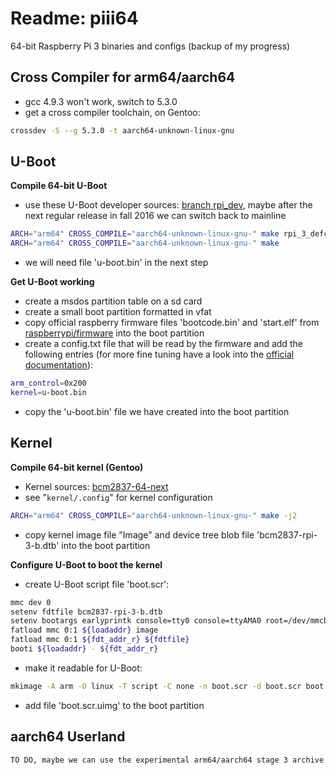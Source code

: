 # Readme: piii64
64-bit Raspberry Pi 3 binaries and configs (backup of my progress)

## Cross Compiler for arm64/aarch64
- gcc 4.9.3 won't work, switch to 5.3.0
- get a cross compiler toolchain, on Gentoo:
```.sh
crossdev -S --g 5.3.0 -t aarch64-unknown-linux-gnu
```

## U-Boot
**Compile 64-bit U-Boot**
- use these U-Boot developer sources: [branch rpi_dev](https://github.com/swarren/u-boot.git), maybe after the next regular release in fall 2016 we can switch back to mainline
```.sh
ARCH="arm64" CROSS_COMPILE="aarch64-unknown-linux-gnu-" make rpi_3_defconfig
ARCH="arm64" CROSS_COMPILE="aarch64-unknown-linux-gnu-" make
```
- we will need file 'u-boot.bin' in the next step

**Get U-Boot working**
- create a msdos partition table on a sd card
- create a small boot partition formatted in vfat
- copy official raspberry firmware files 'bootcode.bin' and 'start.elf' from [raspberrypi/firmware](https://github.com/raspberrypi/firmware/boot) into the boot partition
- create a config.txt file that will be read by the firmware and add the following entries (for more fine tuning have a look into the [official documentation](https://github.com/raspberrypi/documentation/blob/master/configuration/config-txt.md)):
```.sh
arm_control=0x200
kernel=u-boot.bin
```
- copy the 'u-boot.bin' file we have created into the boot partition

## Kernel
**Compile 64-bit kernel (Gentoo)**
- Kernel sources: [bcm2837-64-next](https://github.com/anholt/linux/tree/bcm2837-64-next)
- see "`kernel/.config`" for kernel configuration
```.sh
ARCH="arm64" CROSS_COMPILE="aarch64-unknown-linux-gnu-" make -j2
```
- copy kernel image file "Image" and device tree blob file 'bcm2837-rpi-3-b.dtb' into the boot partition

**Configure U-Boot to boot the kernel**
- create U-Boot script file 'boot.scr':
```.sh
mmc dev 0
setenv fdtfile bcm2837-rpi-3-b.dtb
setenv bootargs earlyprintk console=tty0 console=ttyAMA0 root=/dev/mmcblk0p2 rootwait
fatload mmc 0:1 ${loadaddr} image
fatload mmc 0:1 ${fdt_addr_r} ${fdtfile}
booti ${loadaddr} - ${fdt_addr_r}
```
- make it readable for U-Boot:
```.sh
mkimage -A arm -O linux -T script -C none -n boot.scr -d boot.scr boot.scr.uimg
```
- add file 'boot.scr.uimg' to the boot partition

## aarch64 Userland
```.sh
TO DO, maybe we can use the experimental arm64/aarch64 stage 3 archive from Gentoo
```
